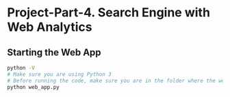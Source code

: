 # Project-Part-4.   Search Engine with Web Analytics 


## Starting the Web App

```bash
python -V
# Make sure you are using Python 3
# Before running the code, make sure you are in the folder where the web_app.py file and data files are located.
python web_app.py

```



